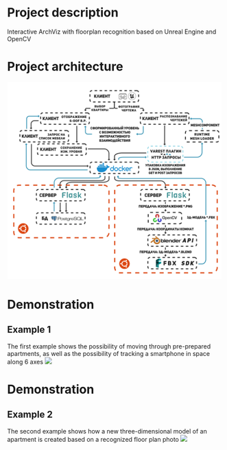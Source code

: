 # Project description
Interactive ArchViz with floorplan recognition based on Unreal Engine and OpenCV
# Project architecture
<img src="Arch.png" width="500" />

# Demonstration
## Example 1
The first example shows the possibility of moving through pre-prepared apartments, as well as the possibility of tracking a smartphone in space along 6 axes
![](https://github.com/unrlight/InteractiveArchVizWithFloorplanRecognition/blob/main/Video1.gif)

# Demonstration
## Example 2
The second example shows how a new three-dimensional model of an apartment is created based on a recognized floor plan photo
![](https://github.com/unrlight/InteractiveArchVizWithFloorplanRecognition/blob/main/Video2.gif)
